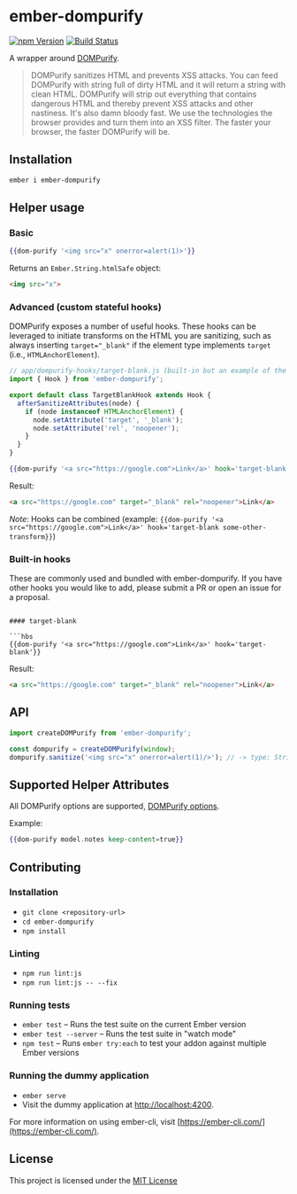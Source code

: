 # ember-dompurify

[![npm Version][npm-badge]][npm]
[![Build Status](https://travis-ci.org/jasonmit/ember-dompurify.svg?branch=master)](https://travis-ci.org/jasonmit/ember-dompurify)

A wrapper around [DOMPurify](https://github.com/cure53/DOMPurify).

> DOMPurify sanitizes HTML and prevents XSS attacks. You can feed DOMPurify with string full of dirty HTML and it will return a string with clean HTML. DOMPurify will strip out everything that contains dangerous HTML and thereby prevent XSS attacks and other nastiness. It's also damn bloody fast. We use the technologies the browser provides and turn them into an XSS filter. The faster your browser, the faster DOMPurify will be.

## Installation

```sh
ember i ember-dompurify
```

## Helper usage


### Basic

```hbs
{{dom-purify '<img src="x" onerror=alert(1)>'}}
```

Returns an `Ember.String.htmlSafe` object:
```html
<img src="x">
```

### Advanced (custom stateful hooks)

DOMPurify exposes a number of useful hooks.  These hooks can be leveraged to initiate transforms on the HTML you are sanitizing, such as always inserting `target="_blank"` if the element type implements `target` (i.e., `HTMLAnchorElement`).

```js
// app/dompurify-hooks/target-blank.js (built-in but an example of the public API)
import { Hook } from 'ember-dompurify';

export default class TargetBlankHook extends Hook {
  afterSanitizeAttributes(node) {
    if (node instanceof HTMLAnchorElement) {
      node.setAttribute('target', '_blank');
      node.setAttribute('rel', 'noopener');
    }
  }
}
```

```hbs
{{dom-purify '<a src="https://google.com">Link</a>' hook='target-blank'}}
```

Result:

```html
<a src="https://google.com" target="_blank" rel="noopener">Link</a>
```

_Note_: Hooks can be combined (example: `{{dom-purify '<a src="https://google.com">Link</a>' hook='target-blank some-other-transform}}`)

### Built-in hooks

These are commonly used and bundled with ember-dompurify.  If you have other hooks you would like to add, please submit a PR or open an issue for a proposal.

```

#### target-blank

```hbs
{{dom-purify '<a src="https://google.com">Link</a>' hook='target-blank'}}
```

Result:

```html
<a src="https://google.com" target="_blank" rel="noopener">Link</a>
```

## API

```js
import createDOMPurify from 'ember-dompurify';

const dompurify = createDOMPurify(window);
dompurify.sanitize('<img src="x" onerror=alert(1)/>'); // -> type: String, result: `<img src="x">`
```

## Supported Helper Attributes

All DOMPurify options are supported, [DOMPurify options](https://github.com/cure53/DOMPurify#can-i-configure-it).

Example:
```hbs
{{dom-purify model.notes keep-content=true}}
```

Contributing
------------------------------------------------------------------------------

### Installation

* `git clone <repository-url>`
* `cd ember-dompurify`
* `npm install`

### Linting

* `npm run lint:js`
* `npm run lint:js -- --fix`

### Running tests

* `ember test` – Runs the test suite on the current Ember version
* `ember test --server` – Runs the test suite in "watch mode"
* `npm test` – Runs `ember try:each` to test your addon against multiple Ember versions

### Running the dummy application

* `ember serve`
* Visit the dummy application at [http://localhost:4200](http://localhost:4200).

For more information on using ember-cli, visit [https://ember-cli.com/](https://ember-cli.com/).

License
------------------------------------------------------------------------------

This project is licensed under the [MIT License](LICENSE.md)

[npm]: https://www.npmjs.org/package/ember-dompurify
[npm-badge]: https://img.shields.io/npm/v/ember-dompurify.svg?style=flat-square

